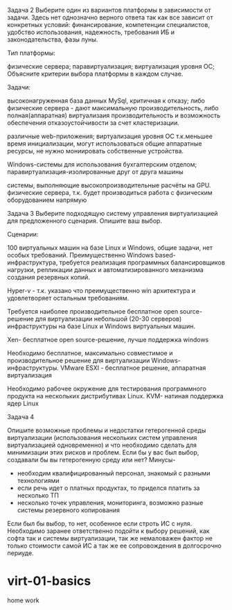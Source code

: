 Задача 2
Выберите один из вариантов платформы в зависимости от задачи. Здесь нет однозначно верного ответа так как все зависит от конкретных условий: финансирование, компетенции специалистов, удобство использования, надежность, требования ИБ и законодательства, фазы луны.

Тип платформы:

физические сервера;
паравиртуализация;
виртуализация уровня ОС;
Объясните критерии выбора платформы в каждом случае.

Задачи:

высоконагруженная база данных MySql, критичная к отказу;
либо физические сервера - дают максимальную производительность, либо полная(аппаратная) виртуализаия производительность и возможность обеспечения отказоустойчивости за счет кластеризации.

различные web-приложения;
виртуализация уровня ОС т.к.меньшее время инициализации, могут использоваться общие аппаратные ресурсы, не нужно мониировать собственные устройства.

Windows-системы для использования бухгалтерским отделом;
паравиртуализация-изолированные друг от друга машины

системы, выполняющие высокопроизводительные расчёты на GPU.
физические сервера, т.к. будет производиться работа с физическим оборудованием напрямую

Задача 3
Выберите подходящую систему управления виртуализацией для предложенного сценария. Опишите ваш выбор.

Сценарии:

100 виртуальных машин на базе Linux и Windows, общие задачи, нет особых требований. Преимущественно Windows based-инфраструктура, требуется реализация программных балансировщиков нагрузки, репликации данных и автоматизированного механизма создания резервных копий.

Hyper-v - т.к. указано что преимущественно win архитектура и удовлетворяет остальным требованиям.


Требуется наиболее производительное бесплатное open source-решение для виртуализации небольшой (20-30 серверов) инфраструктуры на базе Linux и Windows виртуальных машин.

Xen- бесплатное open source-решение, лучше поддержка windows

Необходимо бесплатное, максимально совместимое и производительное решение для виртуализации Windows-инфраструктуры.
VMware ESXI - бесплатное решение, аппаратная виртуализация

Необходимо рабочее окружение для тестирования программного продукта на нескольких дистрибутивах Linux.
KVM- натиная поддержка ядер Linux

Задача 4

Опишите возможные проблемы и недостатки гетерогенной среды виртуализации (использования нескольких систем управления виртуализацией одновременно) и что необходимо сделать для минимизации этих рисков и проблем. Если бы у вас был выбор, создавали бы вы гетерогенную среду или нет?
Минусы- 
- необходим квалифицированный персонал, знакомый с разными технологиями
- если речь идет о платных продуктах, то приделся платить за несколько ТП 
- несколько точек управления, мониторинга, возможно разные системы резервного копирования


Если был бы выбор, то нет, особенное если строть ИС с нуля. Необходимо заранее ответственно подойти к выбору решений, как софта так и системы виртуализации, так же немаловажен фактор не только стоимости самой ИС а так же ее сопровождения в долгосрочно периуде.

# virt-01-basics
home work
